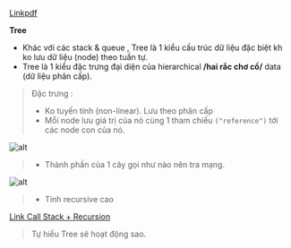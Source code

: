 [Linkpdf]("./Chuong01-Tree.pdf")

**Tree**

- Khác với các stack & queue , Tree là 1 kiểu cấu trúc dữ liệu đặc biệt kh ko lưu dữ liệu (node) theo tuần tự.
- Tree là 1 kiểu đặc trưng đại diện của hierarchical __/hai rắc chơ cồ/__ data (dữ liệu phân cấp).

> Đặc trưng : 
> - Ko tuyến tính (non-linear). Lưu theo phân cấp
> - Mỗi node lưu giá trị của nó cùng 1 tham chiếu 
```("reference")``` tới các node con của nó.

![alt](/tree_introduction.png)

> - Thành phần của 1 cây gọi như nào nên tra mạng.

![alt](/list_tree_elements.png)

> - Tính recursive cao

[Link Call Stack + Recursion](https://youtu.be/BNeOE1qMyRA)
> Tự hiểu Tree sẽ hoạt động sao.

